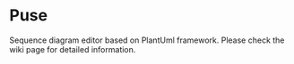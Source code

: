 Puse
====

Sequence diagram editor based on PlantUml framework. Please check the wiki page for detailed information.
